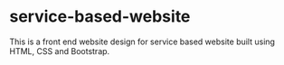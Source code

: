 # service-based-website

This is a front end website design for service based website built using HTML, CSS and Bootstrap.
